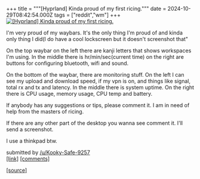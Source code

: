 +++
title = """[Hyprland] Kinda proud of my first ricing."""
date = 2024-10-29T08:42:54.000Z
tags = ["reddit","wm"]
+++
[![[Hyprland] Kinda proud of my first ricing.](https://b.thumbs.redditmedia.com/MZ5Wh2dWDZXnCiDApD1Nd6gACuA4gX5n9RH1QWVNISU.jpg "[Hyprland] Kinda proud of my first ricing.")](https://www.reddit.com/r/unixporn/comments/1gepvvn/hyprland_kinda_proud_of_my_first_ricing/)

I'm very proud of my waybars. It's the only thing I'm proud of and kinda only thing I did(I do have a cool lockscreen but it doesn't screenshot that"

On the top waybar on the left there are kanji letters that shows workspaces I'm using. In the middle there is hr/min/sec(current time) on the right are buttons for configuring bluetooth, wifi and sound.

On the bottom of the waybar, there are monitoring stuff. On the left I can see my upload and download speed, if my vpn is on, and things like signal, total rx and tx and latency. In the middle there is system uptime. On the right there is CPU usage, memory usage, CPU temp and battery.

If anybody has any suggestions or tips, please comment it. I am in need of help from the masters of ricing.

If there are any other part of the desktop you wanna see comment it. I'll send a screenshot.

I use a thinkpad btw.

submitted by [/u/Kooky-Safe-9257](https://www.reddit.com/user/Kooky-Safe-9257)  
[\[link\]](https://www.reddit.com/gallery/1gepvvn) [\[comments\]](https://www.reddit.com/r/unixporn/comments/1gepvvn/hyprland_kinda_proud_of_my_first_ricing/)

[[source]](https://www.reddit.com/r/unixporn/comments/1gepvvn/hyprland_kinda_proud_of_my_first_ricing/)
